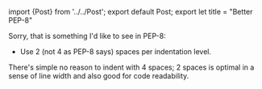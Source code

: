 import {Post} from '../../Post';
export default Post;
export let title = "Better PEP-8"

Sorry, that is something I'd like to see in PEP-8:

  * Use 2 (not 4 as PEP-8 says) spaces per indentation level.

There's simple no reason to indent with 4 spaces; 2 spaces is optimal in a
sense of line width and also good for code readability.
